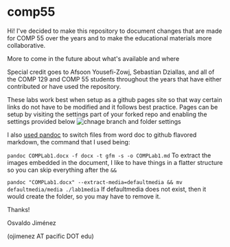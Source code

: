 # comp55

Hi!  I've decided to make this repository to document changes that are made for COMP 55 over the years and to make the educational materials more collaborative.

More to come in the future about what's available and where

Special credit goes to Afsoon Yousefi-Zowj, Sebastian Dziallas, and all of the COMP 129 and COMP 55 students throughout the years that have either contributed or have used the repository.

These labs work best when setup as a github pages site so that way certain links do not have to be modified and it follows best practice.
Pages can be setup by visiting the settings part of your forked repo and enabling the settings provided below
![chnage branch and folder settings](https://user-images.githubusercontent.com/239024/208784665-eaf09153-6243-4abd-b1c6-745c679ba565.png)

I also [used pandoc](https://pandoc.org/getting-started.html) to switch files from word doc to github flavored markdown, the command that I used being:

```pandoc COMPLab1.docx -f docx -t gfm -s -o COMPLab1.md```
To extract the images embedded in the document, I like to have things in a flatter structure so you can skip everything after the ```&&```

```pandoc "COMPLab1.docx" --extract-media=defaultmedia && mv defaultmedia/media ./lab1media```
If defaultmedia does not exist, then it would create the folder, so you may have to remove it.

Thanks!

Osvaldo Jiménez

(ojimenez AT pacific DOT edu)
